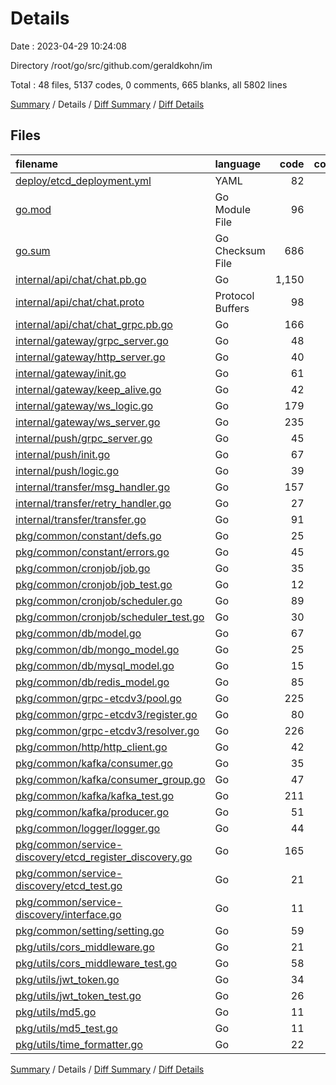 # Details

Date : 2023-04-29 10:24:08

Directory /root/go/src/github.com/geraldkohn/im

Total : 48 files,  5137 codes, 0 comments, 665 blanks, all 5802 lines

[Summary](results.md) / Details / [Diff Summary](diff.md) / [Diff Details](diff-details.md)

## Files
| filename | language | code | comment | blank | total |
| :--- | :--- | ---: | ---: | ---: | ---: |
| [deploy/etcd_deployment.yml](/deploy/etcd_deployment.yml) | YAML | 82 | 0 | 1 | 83 |
| [go.mod](/go.mod) | Go Module File | 96 | 0 | 5 | 101 |
| [go.sum](/go.sum) | Go Checksum File | 686 | 0 | 1 | 687 |
| [internal/api/chat/chat.pb.go](/internal/api/chat/chat.pb.go) | Go | 1,150 | 0 | 154 | 1,304 |
| [internal/api/chat/chat.proto](/internal/api/chat/chat.proto) | Protocol Buffers | 98 | 0 | 21 | 119 |
| [internal/api/chat/chat_grpc.pb.go](/internal/api/chat/chat_grpc.pb.go) | Go | 166 | 0 | 26 | 192 |
| [internal/gateway/grpc_server.go](/internal/gateway/grpc_server.go) | Go | 48 | 0 | 12 | 60 |
| [internal/gateway/http_server.go](/internal/gateway/http_server.go) | Go | 40 | 0 | 8 | 48 |
| [internal/gateway/init.go](/internal/gateway/init.go) | Go | 61 | 0 | 12 | 73 |
| [internal/gateway/keep_alive.go](/internal/gateway/keep_alive.go) | Go | 42 | 0 | 7 | 49 |
| [internal/gateway/ws_logic.go](/internal/gateway/ws_logic.go) | Go | 179 | 0 | 18 | 197 |
| [internal/gateway/ws_server.go](/internal/gateway/ws_server.go) | Go | 235 | 0 | 21 | 256 |
| [internal/push/grpc_server.go](/internal/push/grpc_server.go) | Go | 45 | 0 | 11 | 56 |
| [internal/push/init.go](/internal/push/init.go) | Go | 67 | 0 | 11 | 78 |
| [internal/push/logic.go](/internal/push/logic.go) | Go | 39 | 0 | 4 | 43 |
| [internal/transfer/msg_handler.go](/internal/transfer/msg_handler.go) | Go | 157 | 0 | 8 | 165 |
| [internal/transfer/retry_handler.go](/internal/transfer/retry_handler.go) | Go | 27 | 0 | 4 | 31 |
| [internal/transfer/transfer.go](/internal/transfer/transfer.go) | Go | 91 | 0 | 10 | 101 |
| [pkg/common/constant/defs.go](/pkg/common/constant/defs.go) | Go | 25 | 0 | 6 | 31 |
| [pkg/common/constant/errors.go](/pkg/common/constant/errors.go) | Go | 45 | 0 | 8 | 53 |
| [pkg/common/cronjob/job.go](/pkg/common/cronjob/job.go) | Go | 35 | 0 | 10 | 45 |
| [pkg/common/cronjob/job_test.go](/pkg/common/cronjob/job_test.go) | Go | 12 | 0 | 3 | 15 |
| [pkg/common/cronjob/scheduler.go](/pkg/common/cronjob/scheduler.go) | Go | 89 | 0 | 15 | 104 |
| [pkg/common/cronjob/scheduler_test.go](/pkg/common/cronjob/scheduler_test.go) | Go | 30 | 0 | 6 | 36 |
| [pkg/common/db/model.go](/pkg/common/db/model.go) | Go | 67 | 0 | 13 | 80 |
| [pkg/common/db/mongo_model.go](/pkg/common/db/mongo_model.go) | Go | 25 | 0 | 8 | 33 |
| [pkg/common/db/mysql_model.go](/pkg/common/db/mysql_model.go) | Go | 15 | 0 | 5 | 20 |
| [pkg/common/db/redis_model.go](/pkg/common/db/redis_model.go) | Go | 85 | 0 | 13 | 98 |
| [pkg/common/grpc-etcdv3/pool.go](/pkg/common/grpc-etcdv3/pool.go) | Go | 225 | 0 | 30 | 255 |
| [pkg/common/grpc-etcdv3/register.go](/pkg/common/grpc-etcdv3/register.go) | Go | 80 | 0 | 17 | 97 |
| [pkg/common/grpc-etcdv3/resolver.go](/pkg/common/grpc-etcdv3/resolver.go) | Go | 226 | 0 | 40 | 266 |
| [pkg/common/http/http_client.go](/pkg/common/http/http_client.go) | Go | 42 | 0 | 6 | 48 |
| [pkg/common/kafka/consumer.go](/pkg/common/kafka/consumer.go) | Go | 35 | 0 | 8 | 43 |
| [pkg/common/kafka/consumer_group.go](/pkg/common/kafka/consumer_group.go) | Go | 47 | 0 | 9 | 56 |
| [pkg/common/kafka/kafka_test.go](/pkg/common/kafka/kafka_test.go) | Go | 211 | 0 | 36 | 247 |
| [pkg/common/kafka/producer.go](/pkg/common/kafka/producer.go) | Go | 51 | 0 | 6 | 57 |
| [pkg/common/logger/logger.go](/pkg/common/logger/logger.go) | Go | 44 | 0 | 11 | 55 |
| [pkg/common/service-discovery/etcd_register_discovery.go](/pkg/common/service-discovery/etcd_register_discovery.go) | Go | 165 | 0 | 19 | 184 |
| [pkg/common/service-discovery/etcd_test.go](/pkg/common/service-discovery/etcd_test.go) | Go | 21 | 0 | 4 | 25 |
| [pkg/common/service-discovery/interface.go](/pkg/common/service-discovery/interface.go) | Go | 11 | 0 | 3 | 14 |
| [pkg/common/setting/setting.go](/pkg/common/setting/setting.go) | Go | 59 | 0 | 11 | 70 |
| [pkg/utils/cors_middleware.go](/pkg/utils/cors_middleware.go) | Go | 21 | 0 | 4 | 25 |
| [pkg/utils/cors_middleware_test.go](/pkg/utils/cors_middleware_test.go) | Go | 58 | 0 | 10 | 68 |
| [pkg/utils/jwt_token.go](/pkg/utils/jwt_token.go) | Go | 34 | 0 | 10 | 44 |
| [pkg/utils/jwt_token_test.go](/pkg/utils/jwt_token_test.go) | Go | 26 | 0 | 5 | 31 |
| [pkg/utils/md5.go](/pkg/utils/md5.go) | Go | 11 | 0 | 3 | 14 |
| [pkg/utils/md5_test.go](/pkg/utils/md5_test.go) | Go | 11 | 0 | 5 | 16 |
| [pkg/utils/time_formatter.go](/pkg/utils/time_formatter.go) | Go | 22 | 0 | 7 | 29 |

[Summary](results.md) / Details / [Diff Summary](diff.md) / [Diff Details](diff-details.md)